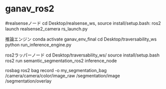 # ganav_ros2

#realsenseノード
cd Desktop/realsense_ws,
source install/setup.bash:
ros2 launch realsense2_camera rs_launch.py

推論エンジン
conda activate ganav_env_final
cd Desktop/traversability_ws
python run_inference_engine.py

ros2ラッパーノード
cd Desktop/traversability_ws/
source install/setup.bash
ros2 run semantic_segmentation_ros2 inference_node

rosbag
ros2 bag record -o my_segmentation_bag /camera/camera/color/image_raw /segmentation/image /segmentation/overlay
